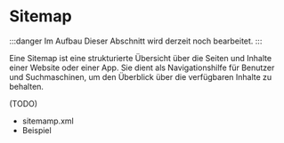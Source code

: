# Sitemap

:::danger Im Aufbau
Dieser Abschnitt wird derzeit noch bearbeitet.
:::

Eine Sitemap ist eine strukturierte Übersicht über die Seiten und Inhalte einer Website oder einer App. Sie dient als Navigationshilfe für Benutzer und Suchmaschinen, um den Überblick über die verfügbaren Inhalte zu behalten. 

(TODO)

- sitemamp.xml
- Beispiel